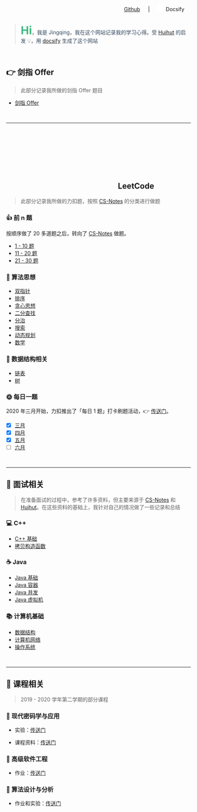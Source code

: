 <div align="center">
<svg class="icon" aria-hidden="true"><use xlink:href="#icon-githubblack"></use></svg> <a href="https://github.com/JingqingLin/Blog" target="_blank">Github</a>
&emsp; | &emsp;
<embed class="icon" src="_media/docsify.svg" type="image/svg+xml" style="width: 1.3em;height: 1.3em;" /> Docsify
</div> 
<br>

> <span style="font-weight: 400;color: #34495e"><b style="font-size: 30px;color: #42b983;">Hi</b>，我是 Jingqing，我在这个网站记录我的学习心得。受 [Huihut](https://interview.huihut.com) 的启发 💡，用 [docsify](https://docsify.js.org/#/) 生成了这个网站</span>

<br>

## 👉 **剑指 Offer**

> 此部分记录我所做的剑指 Offer 题目

- [剑指 Offer](lcof/lcof.md)

<br>

---

## <svg class="icon" aria-hidden="true"><use xlink:href="#icon-LeetCode"></use></svg> **LeetCode**


> 此部分记录我所做的力扣题，按照 [CS-Notes](https://cyc2018.github.io/CS-Notes/#/notes/Leetcode%20%E9%A2%98%E8%A7%A3%20-%20%E7%9B%AE%E5%BD%951) 的分类进行做题

### 👍 前 n 题

按顺序做了 20 多道题之后，转向了 [CS-Notes](https://cyc2018.github.io/CS-Notes/#/notes/Leetcode%20%E9%A2%98%E8%A7%A3%20-%20%E7%9B%AE%E5%BD%951) 做题。

- [1 - 10 题](leetcode/1-10.md)
- [11 - 20 题](leetcode/11-20.md)
- [21 - 30 题](leetcode/21-30.md)

### 🔐 算法思想

- [双指针](leetcode/双指针.md)
- [排序](leetcode/排序.md)
- [贪心思想](leetcode/贪心思想.md)
- [二分查找](leetcode/二分查找.md)
- [分治](leetcode/分治.md)
- [搜索](leetcode/搜索.md)
- [动态规划](leetcode/动态规划.md)
- [数学](leetcode/数学.md)

### 🔢 数据结构相关

- [链表](leetcode/链表.md)
- [树](leetcode/树.md)

### 🌞 每日一题

2020 年三月开始，力扣推出了「每日 1 题」打卡刷题活动，👉 [传送门](https://datayi.cn/w/noqw6arR)。

- [x] [三月](leetcode/march-2020.md)
- [x] [四月](leetcode/april-2020.md)
- [x] [五月](leetcode/may-2020.md)
- [ ] [六月](leetcode/june-2020.md)

<br>

---

## 📝 **面试相关**

> 在准备面试的过程中，参考了许多资料，但主要来源于 [CS-Notes](https://cyc2018.github.io/CS-Notes/#/) 和 [Huihut](https://interview.huihut.com)。在这些资料的基础上，我针对自己的情况做了一些记录和总结

### 💻 C++

- [C++ 基础](interview/cpp.md)
- [拷贝构造函数](interview/cpp-copy-constructor.md)

### ☕ Java

- [Java 基础](interview/java.md)
- [Java 容器](interview/java-container.md)
- [Java 并发](interview/java-concurrency.md)
- [Java 虚拟机](interview/java-jvm.md)


### 📚 计算机基础

- [数据结构](interview/data-structure.md)
- [计算机网络](interview/computer-network.md)
- [操作系统](interview/os.md)

<br>

---

## 💯 **课程相关**

> 2019 - 2020 学年第二学期的部分课程

### 🔑 现代密码学与应用

- 实验：[传送门](course/cryptography/)

- 课程资料：[传送门](https://github.com/JingqingLin/Cryptography)

### 👷 高级软件工程

- 作业：[传送门](course/software-engineering/)

### 🔐 算法设计与分析

- 作业和实验：[传送门](course/introduction-to-algorithms/)